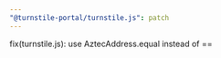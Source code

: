 ```yaml
---
"@turnstile-portal/turnstile.js": patch
---
```


fix(turnstile.js): use AztecAddress.equal instead of ==
